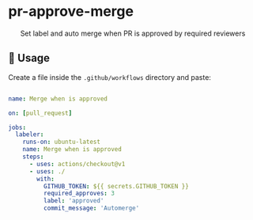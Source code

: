 # pr-approve-merge

<p align="center">
   Set label and auto merge when PR is approved by required reviewers
</p>

## 🚀 Usage

Create a file inside the `.github/workflows` directory and paste:

```yml

name: Merge when is approved

on: [pull_request]

jobs:
  labeler:
    runs-on: ubuntu-latest
    name: Merge when is approved
    steps:
      - uses: actions/checkout@v1
      - uses: ./
        with:
          GITHUB_TOKEN: ${{ secrets.GITHUB_TOKEN }}
          required_approves: 3 
          label: 'approved'
          commit_message: 'Automerge'
           
```

